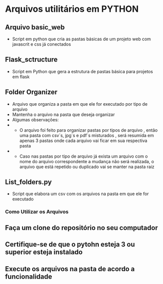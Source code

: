 # Arquivos utilitários em PYTHON

## Arquivo basic_web

* Script em python que cria as pastas básicas de um projeto web com javascrit e css já conectados

## Flask_sctructure

* Script em Python que gera a estrutura de pastas básica para projetos em flask 

## Folder Organizer

* Arquivo que organiza a pasta em que ele for executado por tipo de arquivo
* Mantenha o arquivo na pasta que deseja organizar
* Algumas observações:
*  - O arquivo foi feito para organizar pastas por tipos de arquivo , então uma pasta com csv´s, jpg´s e pdf´s misturados , será resumida em apenas 3 pastas onde cada arquivo vai ficar em sua respectiva pasta
* - Caso nas pastas por tipo de arquivo já exista um arquivo com o nome do arquivo correspondente a mudança não será realizada, o arquivo que está repetido ou duplicado vai se manter na pasta raiz

## List_folders.py

* Script que elabora um csv com os arquivos na pasta em que ele for executado


### Como Utilizar os Arquivos

## Faça um clone do repositório no seu computador
## Certifique-se de que o pytohn esteja  3 ou superior esteja instalado 
## Execute os arquivos na pasta de acordo a funcionalidade

